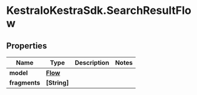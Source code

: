 # KestraIoKestraSdk.SearchResultFlow

## Properties

Name | Type | Description | Notes
------------ | ------------- | ------------- | -------------
**model** | [**Flow**](Flow.md) |  | 
**fragments** | **[String]** |  | 


